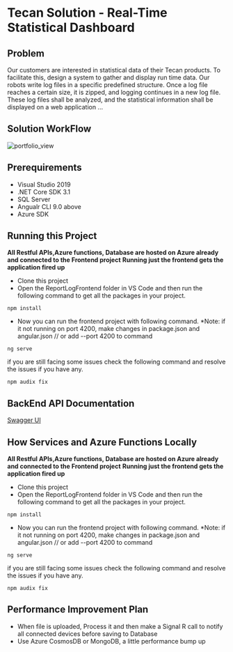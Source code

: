 # Tecan Solution - Real-Time Statistical Dashboard

## Problem  
Our customers are interested in statistical data of their Tecan products. To facilitate this, design a system to gather and display run time data. Our robots write log files in a specific predefined structure. Once a log file reaches a certain size, it is zipped, and logging continues in a new log file. These log files shall be analyzed, and the statistical information shall be displayed on a web application ...

## Solution WorkFlow 
<img alt="portfolio_view" src="https://github.com/gitdamilare/TecanSolution/blob/main/workflow.png">

## Prerequirements 
* Visual Studio 2019
* .NET Core SDK 3.1
* SQL Server
* Angualr CLI 9.0 above
* Azure SDK 

## Running this Project
**All Restful APIs,Azure functions, Database are hosted on Azure already and connected to the Frontend project**
**Running just the frontend gets the application fired up**

* Clone this project 
* Open the ReportLogFrontend folder in VS Code and then run the following command to get all the packages in your project.
```
npm install 
```
* Now you can run the frontend project with following command. *Note: if it not running on port 4200, make changes in package.json and angular.json // or add --port 4200 to command
```
ng serve
```
if you are still facing some issues check the following command and resolve the issues if you have any.
```
npm audix fix
```

 ## BackEnd API Documentation
[Swagger UI](https://reportlogapiservices.azurewebsites.net/swagger/index.html)

## How Services and Azure Functions Locally 
**All Restful APIs,Azure functions, Database are hosted on Azure already and connected to the Frontend project**
**Running just the frontend gets the application fired up**

* Clone this project 
* Open the ReportLogFrontend folder in VS Code and then run the following command to get all the packages in your project.
```
npm install 
```
* Now you can run the frontend project with following command. *Note: if it not running on port 4200, make changes in package.json and angular.json // or add --port 4200 to command
```
ng serve
```
if you are still facing some issues check the following command and resolve the issues if you have any.
```
npm audix fix
```

## Performance Improvement Plan
* When file is uploaded, Process it and then make a Signal R call to notify all connected devices before saving to Database
* Use Azure CosmosDB or MongoDB, a little performance bump up 
